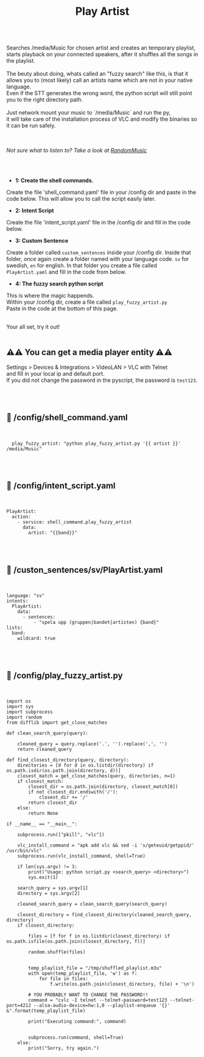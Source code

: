 
<h1 align="center">
<br>
Play Artist
</h1><br>
<br><br>
Searches /media/Music for chosen artist and creates an temporary playlist, starts playback on your connected speakers, after it shuffles all the songs in the playlist.<br><br>
The beuty about doing, whats called an "fuzzy search" like this, is that it allows you to (most likely) call an artists name which are not in your native language.<br> 
Even if the STT generates the wrong word, the python script will still point you to the right directory path.<br><br>
Just network mount your music to `/media/Music` and run the py,<br> 
it will take care of the installation process of VLC and modify the binaries so it can be run safely.<br><br>
<br>

_Not sure what to listen to? Take a look at [RandomMusic](https://github.com/pungkula1337anka/Voice-Stuff/blob/main/RandomMusic.md)_

<br><br>

- **1: Create the shell commands.** <br>

Create the file 'shell_command.yaml' file in your /config dir and paste in the code below.
This will allow you to call the script easily later.

- **2: Intent Script** <br>

Create the file 'intent_script.yaml' file in the /config dir and fill in the code below.


- **3: Custom Sentence** <br>

Create a folder called `custom_sentences` inside your /config dir.
Inside that folder, once again create a folder named with your language code. `sv` for swedish, `en` for english.
In that folder you create a file called `PlayArtist.yaml` and fill in the code from below. 

- **4: The fuzzy search python script** <br>

This is where the magic happends. <br>
Within your /config dir, create a file called `play_fuzzy_artist.py` <br>
Paste in the code at the bottom of this page. <br>

<br>
Your all set, try it out!<br><br>



## **⚠️⚠️ You can get a media player entity ⚠️⚠️** <br>

Settings > Devices & Integrations > VideoLAN > VLC with Telnet  
and fill in your local ip and default port.  
If you did not change the password in the pyscript, the password is `test123`.  


    
<br><br>


## 🦆 /config/shell_command.yaml <br>


<br>


```
  play_fuzzy_artist: "python play_fuzzy_artist.py '{{ artist }}' /media/Music"
```

<br><br>


## 🦆 /config/intent_script.yaml <br>


<br>

```
PlayArtist:
  action:
    - service: shell_command.play_fuzzy_artist
      data: 
        artist: "{{band}}"
```

<br><br>


## 🦆 /custon_sentences/sv/PlayArtist.yaml <br>


<br>

```
language: "sv"
intents:
  PlayArtist:
    data:
      - sentences:
          - "spela upp (gruppen|bandet|artisten) {band}"
lists:
  band:
    wildcard: true   
```

<br><br>



## 🦆 /config/play_fuzzy_artist.py <br>


<br>

```
import os
import sys
import subprocess
import random
from difflib import get_close_matches

def clean_search_query(query):

    cleaned_query = query.replace('.', '').replace(',', '')
    return cleaned_query

def find_closest_directory(query, directory):
    directories = [d for d in os.listdir(directory) if os.path.isdir(os.path.join(directory, d))]
    closest_match = get_close_matches(query, directories, n=1)
    if closest_match:
        closest_dir = os.path.join(directory, closest_match[0])
        if not closest_dir.endswith('/'):
            closest_dir += '/'
        return closest_dir
    else:
        return None

if __name__ == "__main__":

    subprocess.run(["pkill", "vlc"])

    vlc_install_command = "apk add vlc && sed -i 's/geteuid/getppid/' /usr/bin/vlc"
    subprocess.run(vlc_install_command, shell=True)
    
    if len(sys.argv) != 3:
        print("Usage: python script.py <search_query> <directory>")
        sys.exit(1)

    search_query = sys.argv[1]
    directory = sys.argv[2]

    cleaned_search_query = clean_search_query(search_query)

    closest_directory = find_closest_directory(cleaned_search_query, directory)
    if closest_directory:

        files = [f for f in os.listdir(closest_directory) if os.path.isfile(os.path.join(closest_directory, f))]

        random.shuffle(files)


        temp_playlist_file = "/tmp/shuffled_playlist.m3u"
        with open(temp_playlist_file, 'w') as f:
            for file in files:
                f.write(os.path.join(closest_directory, file) + '\n')
        
        # YOU PROBABLY WANT TO CHANGE THE PASSWORD!!
        command = "cvlc -I telnet --telnet-password=test123 --telnet-port=4212 --alsa-audio-device=hw:1,0 --playlist-enqueue '{}' &".format(temp_playlist_file)
        
        print("Executing command:", command)
        

        subprocess.run(command, shell=True)
    else:
        print("Sorry, try again.")
```


<br><br>
